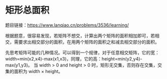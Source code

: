 # 矩形总面积

题目链接：https://www.lanqiao.cn/problems/3536/learning/

根据题意，很容易发现，若矩阵不想交，计算出两个矩阵的面积相加即可，若相交，需要求出相交部分的面积，在用两个矩阵的面积之和减去相交部分的面积。

先思考矩阵可能的几种情况。可以得到一个规律，对于任意相交矩阵，它的宽：width=min(x2,x4)-max(x1,x3)，同理，它的高：height=min(y2,y4)-max(y1,y3)。
当 width > 0 and height > 0 时，矩形无交集，否则存在交集，交集的面积为 width × height。
